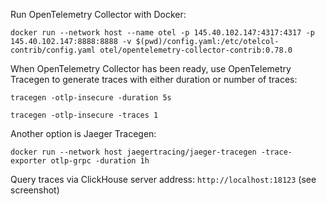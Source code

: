 Run OpenTelemetry Collector with Docker:

`docker run --network host --name otel -p 145.40.102.147:4317:4317 -p 145.40.102.147:8888:8888 -v $(pwd)/config.yaml:/etc/otelcol-contrib/config.yaml otel/opentelemetry-collector-contrib:0.78.0`

When OpenTelemetry Collector has been ready, use OpenTelemetry Tracegen to generate traces with either duration or number of traces:

`tracegen -otlp-insecure -duration 5s`

`tracegen -otlp-insecure -traces 1`

Another option is Jaeger Tracegen:

`docker run --network host jaegertracing/jaeger-tracegen -trace-exporter otlp-grpc -duration 1h`

Query traces via ClickHouse server address: `http://localhost:18123` (see screenshot)
